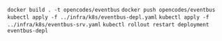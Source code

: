 `docker build . -t opencodes/eventbus`
`docker push opencodes/eventbus`  
`kubectl apply -f ../infra/k8s/eventbus-depl.yaml`
`kubectl apply -f ../infra/k8s/eventbus-srv.yaml`
`kubectl rollout restart deployment eventbus-depl`  